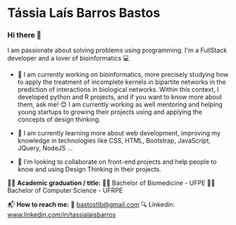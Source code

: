 # Tássia Laís Barros Bastos

### Hi there 👋
I am passionate about solving problems using programming.
I'm a FullStack developer and a lover of bioinformatics :computer:

- 🔭 I am currently working on bioinformatics, more precisely studying how to apply the treatment of incomplete kernels in bipartite networks in the prediction of interactions in biological networks. Within this context, I developed python and R projects, and if you want to know more about them, ask me! 😊
I am currently working as well mentoring and helping young startups to growing their projects using and applying the concepts of design thinking.

- 🌱 I am currently learning more about web development, improving my knowledge in technologies like CSS, HTML, Bootstrap, JavaScript, JQuery, NodeJS ...

- :high_brightness: I'm looking to collaborate on front-end projects and help people to know and using Design Thinking in their projects.

👩‍🎓 **Academic graduation / title:**
      👩‍💻 Bachelor of Biomedicine - UFPE
      👩‍🔬 Bachelor of Computer Science - UFRPE

📬 **How to reach me:**
    :e-mail: bastostlb@gmail.com
    :mag: Linkedin: www.linkedin.com/in/tassialaisbarros


